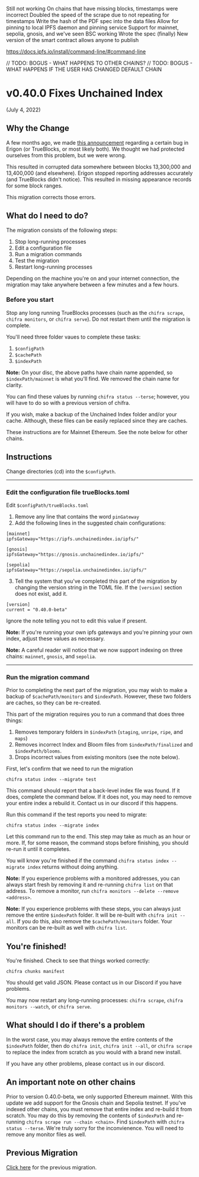 Still not working
On chains that have missing blocks, timestamps were incorrect
Doubled the speed of the scrape due to not repeating for timestamps
Write the hash of the PDF spec into the data files
Allow for pinning to local IPFS daemon and pinning service
Support for mainnet, sepolia, gnosis, and we've seen BSC working
Wrote the spec (finally)
New version of the smart contract allows anyone to publish


https://docs.ipfs.io/install/command-line/#command-line



// TODO: BOGUS - WHAT HAPPENS TO OTHER CHAINS?
// TODO: BOGUS - WHAT HAPPENS IF THE USER HAS CHANGED DEFAULT CHAIN

# v0.40.0 Fixes Unchained Index

(July 4, 2022)

## Why the Change

A few months ago, we made [this announcement](https://discord.com/channels/570963863428661248/904527518948806686/955114745369854044) regarding a certain bug in Erigon (or TrueBlocks, or most likely both). We thought we had protected ourselves from this problem, but we were wrong.

This resulted in corrupted data somewhere between blocks 13,300,000 and 13,400,000 (and elsewhere).  Erigon stopped
reporting addresses accurately (and TrueBlocks didn't notice). This resulted in missing appearance records for
some block ranges.

This migration corrects those errors.

## What do I need to do?

The migration consists of the following steps:

1. Stop long-running processes
2. Edit a configuration file
3. Run a migration commands
4. Test the migration
5. Restart long-running processes

Depending on the machine you're on and your internet connection, the migration may take anywhere between a few minutes and a few hours.

### Before you start

Stop any long running TrueBlocks processes (such as the `chifra scrape`, `chifra monitors`, or `chifra serve`). Do not restart them until the migration is complete.

You'll need three folder vaues to complete these tasks:

1. `$configPath`
2. `$cachePath`
3. `$indexPath`

**Note:** On your disc, the above paths have chain name appended, so `$indexPath/mainnet` is what you'll find. We removed the chain name for clarity.

You can find these values by running `chifra status --terse`; however, you will have to do so with a previous version of chifra.

If you wish, make a backup of the Unchained Index folder and/or your cache. Although, these files can be easily replaced since they are caches.

These instructions are for Mainnet Ethereum. See the note below for other chains.

## Instructions

Change directories (cd) into the `$configPath`.

----
### Edit the configuration file trueBlocks.toml

Edit `$configPath/trueBlocks.toml`

1. Remove any line that contains the word `pinGateway`
2. Add the following lines in the suggested chain configurations:

```[toml]
[mainnet]
ipfsGateway="https://ipfs.unchainedindex.io/ipfs/"

[gnosis]
ipfsGateway="https://gnosis.unchainedindex.io/ipfs/"

[sepolia]
ipfsGateway="https://sepolia.unchainedindex.io/ipfs/"
```

3. Tell the system that you've completed this part of the migration by changing the version string in the TOML file. If the `[version]` section does not exist, add it.

```[toml]
[version]
current = "0.40.0-beta"
```

Ignore the note telling you not to edit this value if present.

**Note:** If you're running your own ipfs gateways and you're pinning your own index, adjust these values as necessary.

**Note:** A careful reader will notice that we now support indexing on three chains: `mainnet`, `gnosis`, and `sepolia`.

----
### Run the migration command

Prior to completing the next part of the migration, you may wish to make a backup of `$cachePath/monitors` and `$indexPath`. However, these two folders are caches, so they can be re-created.

This part of the migration requires you to run a command that does three things:

1. Removes temporary folders in `$indexPath` (`staging`, `unripe`, `ripe`, and `maps`)
2. Removes incorrect Index and Bloom files from `$indexPath/finalized` and `$indexPath/blooms`.
3. Drops incorrect values from existing monitors (see the note below).

First, let's confirm that we need to run the migration

```[bash]
chifra status index --migrate test
```

This command should report that a back-level index file was found. If it does, complete the command below. If it does not, you may need to remove your entire index a rebuild it. Contact us in our discord if this happens.

Run this command if the test reports you need to migrate:

```[bash]
chifra status index --migrate index
```

Let this command run to the end. This step may take as much as an hour or more. If, for some reason, the command stops before finishing, you should re-run it until it completes.

You will know you're finished if the command `chifra status index --migrate index` returns without doing anything.

**Note:** If you experience problems with a monitored addresses, you can always start fresh by removing it and re-running `chifra list` on that address. To remove a monitor, run `chifra monitors --delete --remove <address>`. 

**Note:** If you experience problems with these steps, you can always just remove the entire `$indexPath` folder. It will be re-built with `chifra init --all`. If you do this, also remove the `$cachePath/monitors` folder. Your monitors can be re-built as well with `chifra list`.

## You're finished!

You're finished. Check to see that things worked correctly:

```[bash]
chifra chunks manifest
```

You should get valid JSON. Please contact us in our Discord if you have problems.

You may now restart any long-running processes: `chifra scrape`, `chifra monitors --watch`, or `chifra serve`.

## What should I do if there's a problem

In the worst case, you may always remove the entire contents of the `$indexPath` folder, then do `chifra init`, `chifra init --all`, or `chifra scrape` to replace the index from scratch as you would with a brand new install.

If you have any other problems, please contact us in our discord.

## An important note on other chains

Prior to version 0.40.0-beta, we only supported Ethereum mainnet. With this update we add support for the Gnosis chain and Sepolia testnet. If you've indexed other chains, you must remove that entire index and re-build it from scratch. You may do this by removing the contents of `$indexPath` and re-running `chifra scrape run --chain <chain>`. Find `$indexPath` with `chifra status --terse`. We're truly sorry for the inconvienence. You will need to remove any monitor files as well.

## Previous Migration

[Click here](./README-v0.30.0.md) for the previous migration.
